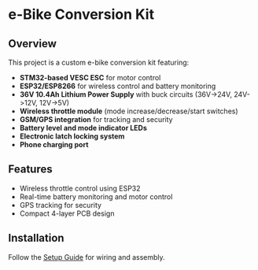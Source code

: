 # e-Bike Conversion Kit

## Overview
This project is a custom e-bike conversion kit featuring:
- **STM32-based VESC ESC** for motor control
- **ESP32/ESP8266** for wireless control and battery monitoring
- **36V 10.4Ah Lithium Power Supply** with buck circuits (36V->24V, 24V->12V, 12V->5V)
- **Wireless throttle module** (mode increase/decrease/start switches)
- **GSM/GPS integration** for tracking and security
- **Battery level and mode indicator LEDs**
- **Electronic latch locking system**
- **Phone charging port**

## Features
- Wireless throttle control using ESP32
- Real-time battery monitoring and motor control
- GPS tracking for security
- Compact 4-layer PCB design

## Installation
Follow the [Setup Guide](docs/Setup_Guide.md) for wiring and assembly.
